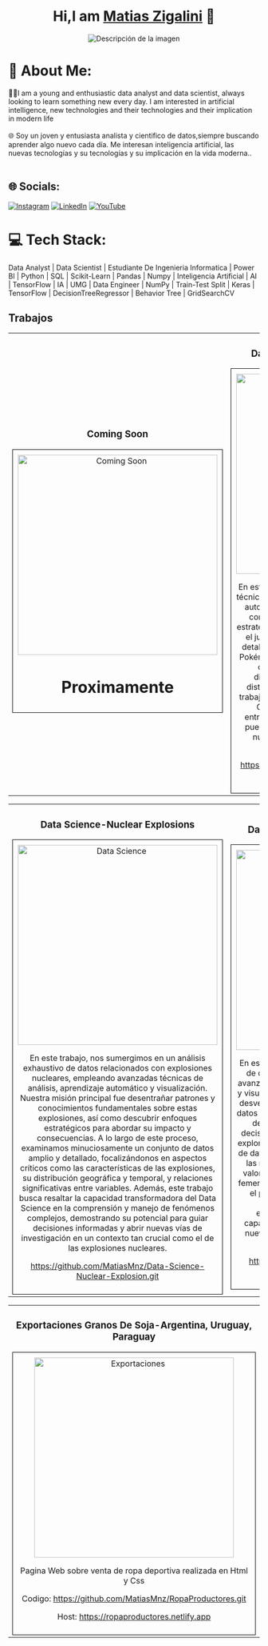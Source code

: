 <div align="center">
<h1 align="center">Hi,I am <a href="https://aristi.dev">Matias Zigalini</a> 👋</h1>
</div>

<p align="center">
  <img src="https://i.imgur.com/0fkKvcr.png" alt="Descripción de la imagen">
</p>

# 💫 About Me:
👨‍💻I am a young and enthusiastic data analyst and data scientist, always looking to learn something new every day. I am interested in artificial intelligence, new technologies and their technologies and their implication in modern life <br><br>🌐 Soy un joven y entusiasta analista y cientifico de datos,siempre buscando aprender algo nuevo cada día. Me interesan inteligencia artificial, las nuevas tecnologías y su tecnologías y su implicación en la vida moderna..<br><br>


## 🌐 Socials:
[![Instagram](https://img.shields.io/badge/Instagram-%23E4405F.svg?logo=Instagram&logoColor=white)](https://instagram.com/matyzigalini) [![LinkedIn](https://img.shields.io/badge/LinkedIn-%230077B5.svg?logo=linkedin&logoColor=white)](https://linkedin.com/in/matiaszigalini)  [![YouTube](https://img.shields.io/badge/YouTube-%23FF0000.svg?logo=YouTube&logoColor=white)](https://youtube.com/@https://www.youtube.com/channel/UCwxLzub9fLh6FW43DAsbDjg) 

# 💻 Tech Stack:
 Data Analyst | Data Scientist | Estudiante De Ingenieria Informatica | Power BI | Python | SQL | Scikit-Learn | Pandas | Numpy | Inteligencia Artificial | AI | TensorFlow | IA | UMG | Data Engineer | NumPy | Train-Test Split | Keras | TensorFlow | DecisionTreeRegressor | Behavior Tree | GridSearchCV
## Trabajos
<table>
  <tr>
    <td width="50%">
      <h3 align="center">Coming Soon</h3>
      <div align="center" style="border:1px solid black; padding:10px;">
        <a href="www.linkedin.com/in/matiaszigalini" target="_blank">
          <img src="https://i.imgur.com/AUPnUIm.png" width="400" alt="Coming Soon">
        </a>
        <h1>Proximamente</h1>
      </div>
    </td>
    <td width="50%">
      <h3 align="center">Data Science-VideoJuego-Pokemon</h3>
      <div align="center" style="border:1px solid black; padding:10px;">
        <a href="https://github.com/MatiasMnz/Trabajo-Completo-Data-Science-Videojuego.git" target="_blank">
          <img src="https://i.imgur.com/WNzCoNj.png" width="400" alt="Data Science">
        </a>
        <p>En este trabajo nuestro objetivo principal fue utilizar técnicas avanzadas de análisis de datos, aprendizaje automático y visualización para obtener valiosos conocimientos sobre los Pokémon y descubrir estrategias efectivas para vencer a los oponentes en el juego. A lo largo de este proceso, exploramos detalladamente un conjunto de datos completo de Pokémon, donde nos enfocamos en aspectos clave como las estadísticas de los Pokémon, su distribución, correlaciones y características distintivas. Una de las ideas adicionales de este trabajo es demostrar la potencia y versatilidad de la Ciencia de Datos aplicada a un entorno de entretenimiento, mostrando cómo esta disciplina puede llevarnos a superar obstáculos y alcanzar nuevas metas en cualquier ámbito de la vida moderna.</p>
        <p><a href="https://github.com/MatiasMnz/Trabajo-Completo-Data-Science-Videojuego.git">https://github.com/MatiasMnz/Trabajo-Completo-Data-Science-Videojuego.git</a></p>
      </div>
    </td>
  </tr>
</table>

<table>
  <tr>
    <td width="50%">
      <h3 align="center">Data Science-Nuclear Explosions</h3>
      <div align="center" style="border:1px solid black; padding:10px;">
        <a href="https://github.com/MatiasMnz/Data-Science-Nuclear-Explosion.git" target="_blank">
          <img src="https://i.imgur.com/2aRhBoF.png" width="400" alt="Data Science">
        </a>
        <p>En este trabajo, nos sumergimos en un análisis exhaustivo de datos relacionados con explosiones nucleares, empleando avanzadas técnicas de análisis, aprendizaje automático y visualización. Nuestra misión principal fue desentrañar patrones y conocimientos fundamentales sobre estas explosiones, así como descubrir enfoques estratégicos para abordar su impacto y consecuencias. A lo largo de este proceso, examinamos minuciosamente un conjunto de datos amplio y detallado, focalizándonos en aspectos críticos como las características de las explosiones, su distribución geográfica y temporal, y relaciones significativas entre variables. Además, este trabajo busca resaltar la capacidad transformadora del Data Science en la comprensión y manejo de fenómenos complejos, demostrando su potencial para guiar decisiones informadas y abrir nuevas vías de investigación en un contexto tan crucial como el de las explosiones nucleares.</p>
        <p><a href="https://github.com/MatiasMnz/Data-Science-Nuclear-Explosion.git">https://github.com/MatiasMnz/Data-Science-Nuclear-Explosion.git</a></p>
      </div>
    </td>
    <td width="50%">
      <h3 align="center">Data Science-Fortune 500 Companies</h3>
      <div align="center" style="border:1px solid black; padding:10px;">
        <a href="https://github.com/MatiasMnz/Data-Science-Fortune500Company.git" target="_blank">
          <img src="https://i.imgur.com/RwCU97j.png" width="400" alt="Data Science">
        </a>
        <p>En este trabajo, llevamos a cabo un análisis integral de datos empresariales utilizando metodologías avanzadas de Data Science, aprendizaje automático y visualización. Nuestro objetivo central consistió en desvelar patrones e ideas fundamentales dentro de datos financieros de empresas Fortune 500, además de idear enfoques estratégicos para orientar decisiones informadas. A lo largo de este proceso, exploramos a fondo un extenso y detallado conjunto de datos, focalizándonos en aspectos críticos como las relaciones entre los ingresos, beneficios y el valor de mercado, así como la influencia de CEOs femeninas en distintos sectores. Este trabajo resalta el poder transformador del Data Science en la comprensión y dirección de dinámicas empresariales complejas, evidenciando su capacidad para guiar estratégicamente y ofrecer nuevos horizontes de exploración en el contexto empresarial actual.</p>
        <p><a href="https://github.com/MatiasMnz/Data-Science-Fortune500Company.git">https://github.com/MatiasMnz/Data-Science-Fortune500Company.git</a></p>
      </div>
    </td>
  </tr>
</table>

<table>
  <tr>
    <td width="100%">
      <h3 align="center">Exportaciones Granos De Soja-Argentina, Uruguay, Paraguay</h3>
      <div align="center" style="border:1px solid black; padding:10px;">
        <a href="https://github.com/MatiasMnz/ExportacionesGranosDeSoja-AnalisisBI-Zigalini.git" target="_blank">
          <img src="https://i.imgur.com/B6sQaTC.png" width="400" alt="Exportaciones">
        </a>
        <p>Pagina Web sobre venta de ropa deportiva realizada en Html y Css</p>
        <p>Codigo: <a href="https://github.com/MatiasMnz/RopaProductores.git">https://github.com/MatiasMnz/RopaProductores.git</a></p>
        <p>Host: <a href="https://ropaproductores.netlify.app">https://ropaproductores.netlify.app</a></p>
      </div>
    </td>
  </tr>
</table>

                                               
<!-- Proudly created with GPRM ( https://gprm.itsvg.in ) -->
